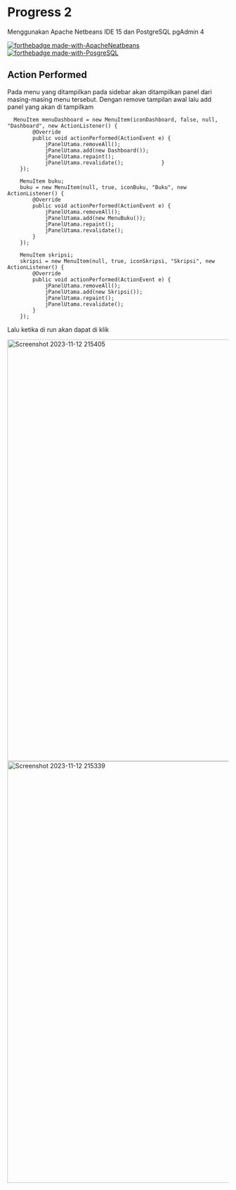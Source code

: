 # Progress 2
Menggunakan Apache Netbeans IDE 15 dan PostgreSQL pgAdmin 4

[![forthebadge made-with-ApacheNeatbeans](https://th.bing.com/th?id=OSAAS.67E3675844C1A9B6C86DF097C16A6D3B&w=80&h=80&c=1&o=6&pid=5.1)](https://netbeans.apache.org/) [![forthebadge made-with-PosgreSQL](https://th.bing.com/th?id=OSAAS.C27BAA7112B6F36A360DBBC4ACA18527&w=80&h=80&c=1&o=6&pid=5.1)]([https://netbeans.apache.org/](https://www.postgresql.org/)https://www.postgresql.org/)

## Action Performed
Pada menu yang ditampilkan pada sidebar akan ditampilkan panel dari masing-masing menu tersebut. Dengan remove tampilan awal lalu add panel yang akan di tampilkam

      MenuItem menuDashboard = new MenuItem(iconDashboard, false, null, "Dashboard", new ActionListener() {
            @Override
            public void actionPerformed(ActionEvent e) {
                jPanelUtama.removeAll();
                jPanelUtama.add(new Dashboard());
                jPanelUtama.repaint();
                jPanelUtama.revalidate();            }
        });

        MenuItem buku;
        buku = new MenuItem(null, true, iconBuku, "Buku", new ActionListener() {
            @Override
            public void actionPerformed(ActionEvent e) {
                jPanelUtama.removeAll();
                jPanelUtama.add(new MenuBuku());
                jPanelUtama.repaint();
                jPanelUtama.revalidate(); 
            }
        });

        MenuItem skripsi;
        skripsi = new MenuItem(null, true, iconSkripsi, "Skripsi", new ActionListener() {
            @Override
            public void actionPerformed(ActionEvent e) {
                jPanelUtama.removeAll();
                jPanelUtama.add(new Skripsi());
                jPanelUtama.repaint();
                jPanelUtama.revalidate();             
            }
        });


Lalu ketika di run akan dapat di klik

<img width="960" alt="Screenshot 2023-11-12 215405" src="https://github.com/WilisArum02/Project-UAS/assets/148854173/e7a661b0-6ad6-4e19-9f27-9eab03f573aa">

<img width="960" alt="Screenshot 2023-11-12 215339" src="https://github.com/WilisArum02/Project-UAS/assets/148854173/41b50530-f3ac-4aca-8164-e8c615c96915">










